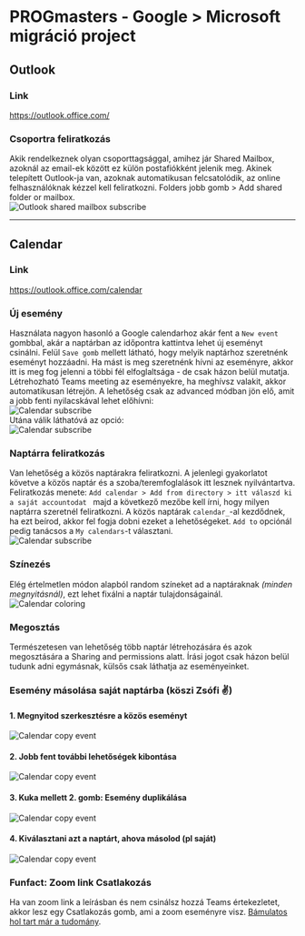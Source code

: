 # PROGmasters - Google > Microsoft migráció project
## Outlook
### Link
https://outlook.office.com/

### Csoportra feliratkozás
Akik rendelkeznek olyan csoporttagsággal, amihez jár Shared Mailbox, azoknál az email-ek között ez külön postafiókként jelenik meg. Akinek telepített Outlook-ja van, azoknak automatikusan felcsatolódik, az online felhasználóknak kézzel kell feliratkozni. Folders jobb gomb > Add shared folder or mailbox.  
![Outlook shared mailbox subscribe](assets/outlook_sharedfolder.png) 

---

## Calendar

### Link
https://outlook.office.com/calendar

### Új esemény
Használata nagyon hasonló a Google calendarhoz akár fent a `New event` gombbal, akár a naptárban az időpontra kattintva lehet új eseményt csinálni. Felül `Save gomb` mellett látható, hogy melyik naptárhoz szeretnénk eseményt hozzáadni. Ha mást is meg szeretnénk hívni az eseményre, akkor itt is meg fog jelenni a többi fél elfoglaltsága - de csak házon belül mutatja. Létrehozható Teams meeting az eseményekre, ha meghívsz valakit, akkor automatikusan létrejön. A lehetőség csak az advanced módban jön elő, amit a jobb fenti nyilacskával lehet előhívni:  
![Calendar subscribe](assets/calendar_teams_1.png)  
Utána válik láthatóvá az opció:  
![Calendar subscribe](assets/calendar_teams_2.png)

### Naptárra feliratkozás
Van lehetőség a közös naptárakra feliratkozni. A jelenlegi gyakorlatot követve a közös naptár és a szoba/teremfoglalások itt lesznek nyilvántartva. Feliratkozás menete: `Add calendar > Add from directory > itt válaszd ki a saját accountodat ` majd a következő mezőbe kell írni, hogy milyen naptárra szeretnél feliratkozni. A közös naptárak `calendar_`-al kezdődnek, ha ezt beírod, akkor fel fogja dobni ezeket a lehetőségeket. `Add to` opciónál pedig tanácsos a `My calendars`-t választani.  
![Calendar subscribe](assets/calendar_sub.png)

### Színezés
Elég értelmetlen módon alapból random színeket ad a naptáraknak *(minden megnyitásnál)*, ezt lehet fixálni a naptár tulajdonságainál.  
![Calendar coloring](assets/calendar_color.png)

### Megosztás
Természetesen van lehetőség több naptár létrehozására és azok megosztására a Sharing and permissions alatt. Írási jogot csak házon belül tudunk adni egymásnak, külsős csak láthatja az eseményeinket.

### Esemény másolása saját naptárba (köszi Zsófi ✌)
#### 1. Megnyitod szerkesztésre a közös eseményt
![Calendar copy event](assets/calendar_own_01.png)  
#### 2. Jobb fent további lehetőségek kibontása
![Calendar copy event](assets/calendar_own_02.png)  
#### 3. Kuka mellett 2. gomb: Esemény duplikálása
![Calendar copy event](assets/calendar_own_05.png)  
#### 4. Kiválasztani azt a naptárt, ahova másolod (pl saját)
![Calendar copy event](assets/calendar_own_06.png)

### Funfact: Zoom link Csatlakozás
Ha van zoom link a leírásban és nem csinálsz hozzá Teams értekezletet, akkor lesz egy Csatlakozás gomb, ami a zoom eseményre visz. [Bámulatos hol tart már a tudomány](https://www.youtube.com/watch?v=NEg6UjVqhFE).
